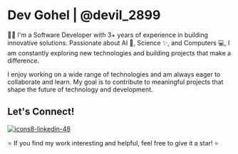 # Dev Gohel | @devil_2899

   👨‍💻 I'm a Software Developer with 3+ years of experience in building innovative solutions. Passionate 
about AI 🤖, Science ✨, and Computers 💻, I am constantly exploring new technologies and building 
projects that make a difference.

I enjoy working on a wide range of technologies and am always eager to collaborate and learn. My goal is to 
contribute to meaningful projects that shape the future of technology and development.

## Let's Connect!
  [![icons8-linkedin-48](https://github.com/user-attachments/assets/931edf0f-7633-4e9e-821b-0e5677753ff4)
](https://www.linkedin.com/in/dev-gohel-335a82217/?originalSubdomain=in)

⭐ If you find my work interesting and helpful, feel free to give it a star! ⭐

